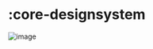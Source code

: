# :core-designsystem
![image](https://github.com/HMOAA/HMOA_ANDROID/assets/67788699/94d51d67-b282-4004-ad11-fe6b4efe138d)
